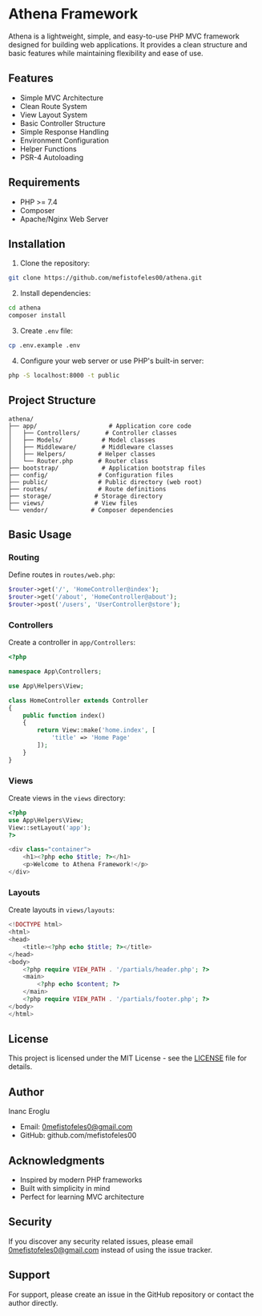 # Athena Framework

Athena is a lightweight, simple, and easy-to-use PHP MVC framework designed for building web applications. It provides a clean structure and basic features while maintaining flexibility and ease of use.

## Features

- Simple MVC Architecture
- Clean Route System
- View Layout System
- Basic Controller Structure
- Simple Response Handling
- Environment Configuration
- Helper Functions
- PSR-4 Autoloading

## Requirements

- PHP >= 7.4
- Composer
- Apache/Nginx Web Server

## Installation

1. Clone the repository:
```bash
git clone https://github.com/mefistofeles00/athena.git
```

2. Install dependencies:
```bash
cd athena
composer install
```

3. Create `.env` file:
```bash
cp .env.example .env
```

4. Configure your web server or use PHP's built-in server:
```bash
php -S localhost:8000 -t public
```

## Project Structure

```plaintext
athena/
├── app/                    # Application core code
│   ├── Controllers/       # Controller classes
│   ├── Models/           # Model classes
│   ├── Middleware/       # Middleware classes
│   ├── Helpers/         # Helper classes
│   └── Router.php       # Router class
├── bootstrap/            # Application bootstrap files
├── config/              # Configuration files
├── public/              # Public directory (web root)
├── routes/              # Route definitions
├── storage/            # Storage directory
├── views/              # View files
└── vendor/            # Composer dependencies
```

## Basic Usage

### Routing

Define routes in `routes/web.php`:
```php
$router->get('/', 'HomeController@index');
$router->get('/about', 'HomeController@about');
$router->post('/users', 'UserController@store');
```

### Controllers

Create a controller in `app/Controllers`:
```php
<?php

namespace App\Controllers;

use App\Helpers\View;

class HomeController extends Controller
{
    public function index()
    {
        return View::make('home.index', [
            'title' => 'Home Page'
        ]);
    }
}
```

### Views

Create views in the `views` directory:
```php
<?php 
use App\Helpers\View;
View::setLayout('app');
?>

<div class="container">
    <h1><?php echo $title; ?></h1>
    <p>Welcome to Athena Framework!</p>
</div>
```

### Layouts

Create layouts in `views/layouts`:
```php
<!DOCTYPE html>
<html>
<head>
    <title><?php echo $title; ?></title>
</head>
<body>
    <?php require VIEW_PATH . '/partials/header.php'; ?>
    <main>
        <?php echo $content; ?>
    </main>
    <?php require VIEW_PATH . '/partials/footer.php'; ?>
</body>
</html>
```

## License

This project is licensed under the MIT License - see the [LICENSE](LICENSE) file for details.

## Author

Inanc Eroglu
- Email: 0mefistofeles0@gmail.com
- GitHub: github.com/mefistofeles00

## Acknowledgments

- Inspired by modern PHP frameworks
- Built with simplicity in mind
- Perfect for learning MVC architecture

## Security

If you discover any security related issues, please email 0mefistofeles0@gmail.com instead of using the issue tracker.

## Support

For support, please create an issue in the GitHub repository or contact the author directly.